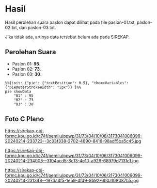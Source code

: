 # Hasil

Hasil perolehan suara paslon dapat dilihat pada file paslon-01.txt, paslon-02.txt, dan paslon-03.txt.

Jika tidak ada, artinya data tersebut belum ada pada SIREKAP.

## Perolehan Suara

 * Paslon 01: **95**.
 * Paslon 02: **73**.
 * Paslon 03: **30**.

```mermaid
%%{init: {"pie": {"textPosition": 0.5}, "themeVariables": {"pieOuterStrokeWidth": "5px"}} }%%
pie showData
    "01" : 95
    "02" : 73
    "03" : 30
```
## Foto C Plano

https://sirekap-obj-formc.kpu.go.id/c74f/pemilu/ppwp/31/73/04/10/06/3173041006099-20240214-233723--3c33f338-2702-4690-8416-98adf5ba5c45.jpg

https://sirekap-obj-formc.kpu.go.id/c74f/pemilu/ppwp/31/73/04/10/06/3173041006099-20240214-234005--3104acd5-8c13-4e10-a926-68979d7131c1.jpg

https://sirekap-obj-formc.kpu.go.id/c74f/pemilu/ppwp/31/73/04/10/06/3173041006099-20240214-231348--1974a4f5-1e59-4fd9-8b92-6b0a108087b5.jpg
